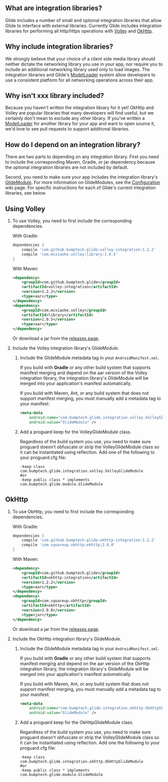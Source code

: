 ## What are integration libraries?
Glide includes a number of small and optional integration libraries that allow Glide to interface with external libraries. Currently Glide includes integration libraries for performing all http/https operations with [Volley][1] and [OkHttp][2].

## Why include integration libraries?
We strongly believe that your choice of a client side media library should neither dictate the networking library you use in your app, nor require you to include an additional networking library used only to load images. The integration libraries and Glide's [ModelLoader][4] system allow developers to use a consistent platform for all networking operations across their app.

## Why isn't xxx library included?
Because you haven't written the integration library for it yet! OkHttp and Volley are popular libraries that many developers will find useful, but we certainly don't mean to exclude any other library. If you've written a [ModelLoader][4] for another library for your app and want to open source it, we'd love to see pull requests to support additional libraries.

## How do I depend on an integration library?
There are two parts to depending on any integration library. First you need to include the corresponding Maven, Gradle, or jar dependency because the optional integration libraries are not included by default.

Second, you need to make sure your app includes the integration library's [GlideModule][5]. For more information on GlideModules, see the [Configuration][6] wiki page. For specific instructions for each of Glide's current integration libraries, see below.

## Using Volley
1. To use Volley, you need to first include the corresponding dependencies.

    With Gradle:
    ```groovy
    dependencies {
        compile 'com.github.bumptech.glide:volley-integration:1.2.2'
        compile 'com.mcxiaoke.volley:library:1.0.5'
    }
    ```

    With Maven:
    ```xml
    <dependency>
        <groupId>com.github.bumptech.glide</groupId>
        <artifactId>volley-integration</artifactId>
        <version>1.2.2</version>
        <type>aar</type>
    </dependency>
    <dependency>
        <groupId>com.mcxiaoke.volley</groupId>
        <artifactId>library</artifactId>
        <version>1.0.5</version>
        <type>aar</type>
    </dependency>
    ```

    Or download a jar from the [releases page][7].

2. Include the Volley integration library's GlideModule.
    1. Include the GlideModule metadata tag in your ``AndroidManifest.xml``.
        
        If you build with **Gradle** or any other build system that supports manifest merging and depend on the aar version of the Volley integration library, the integration library's GlideModule will be merged into your application's manifest automatically.

        If you build with Maven, Ant, or any build system that does not support manifest merging, you must manually add a metadata tag to your manifest:
        ```xml
        <meta-data
            android:name="com.bumptech.glide.integration.volley.VolleyGlideModule"
            android:value="GlideModule" />
        ```
    2. Add a proguard keep for the VolleyGlideModule class.
        
        Regardless of the build system you use, you need to make sure proguard doesn't obfuscate or strip the VolleyGlideModule class so it can be instantiated using reflection. Add one of the following to your proguard.cfg file:
        ```
        -keep class com.bumptech.glide.integration.volley.VolleyGlideModule
        #or
        -keep public class * implements com.bumptech.glide.module.GlideModule
        ```

## OkHttp

1. To use OkHttp, you need to first include the corresponding dependencies.

    With Gradle:
    ```groovy
    dependencies {
        compile 'com.github.bumptech.glide:okhttp-integration:1.2.2'
        compile 'com.squareup.okhttp:okhttp:2.0.0'
    }
    ```

    With Maven:
    ```xml
    <dependency>
        <groupId>com.github.bumptech.glide</groupId>
        <artifactId>okhttp-integration</artifactId>
        <version>1.2.2</version>
        <type>aar</type>
    </dependency>
    <dependency>
        <groupId>com.squareup.okhttp</groupId>
        <artifactId>okhttp</artifactId>
        <version>2.0.0</version>
        <type>jar</type>
    </dependency>
    ```

    Or download a jar from the [releases page][7].

2. Include the OkHttp integration library's GlideModule.
    1. Include the GlideModule metadata tag in your ``AndroidManifest.xml``.
        
        If you build with **Gradle** or any other build system that supports manifest merging and depend on the aar version of the OkHttp integration library, the integration library's GlideModule will be merged into your application's manifest automatically.

        If you build with Maven, Ant, or any build system that does not support manifest merging, you must manually add a metadata tag to your manifest:
        ```xml
        <meta-data
            android:name="com.bumptech.glide.integration.okhttp.OkHttpGlideModule"
            android:value="GlideModule" />
        ```
    2. Add a proguard keep for the OkHttpGlideModule class.
        
        Regardless of the build system you use, you need to make sure proguard doesn't obfuscate or strip the VolleyGlideModule class so it can be instantiated using reflection. Add one the following to your proguard.cfg file:
        ```
        -keep class com.bumptech.glide.integration.okhttp.OkHttpGlideModule
        #or
        -keep public class * implements com.bumptech.glide.module.GlideModule
        ```

[1]: http://developer.android.com/training/volley/index.html
[2]: http://square.github.io/okhttp/
[3]: http://developer.android.com/reference/java/net/HttpURLConnection.html
[4]: http://bumptech.github.io/glide/javadocs/latest/com/bumptech/glide/load/model/ModelLoader.html
[5]: https://github.com/bumptech/glide/blob/master/library/src/main/java/com/bumptech/glide/module/GlideModule.java
[6]: https://github.com/bumptech/glide/wiki/Configuration
[7]: https://github.com/bumptech/glide/releases